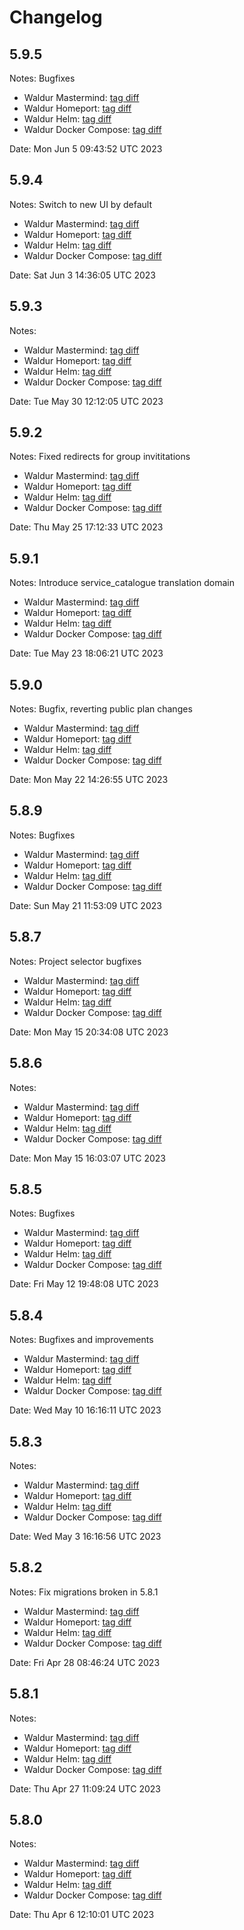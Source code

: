 # Changelog

## 5.9.5

Notes: Bugfixes

* Waldur Mastermind: [tag diff](https://github.com/waldur/waldur-mastermind/compare/v5.9.4...5.9.5)
* Waldur Homeport: [tag diff](https://github.com/waldur/waldur-homeport/compare/v5.9.4...5.9.5)
* Waldur Helm: [tag diff](https://github.com/waldur/waldur-helm/compare/v5.9.4...5.9.5)
* Waldur Docker Compose: [tag diff](https://github.com/waldur/waldur-docker-compose/compare/v5.9.4...5.9.5)

Date: Mon Jun  5 09:43:52 UTC 2023

## 5.9.4

Notes: Switch to new UI by default

* Waldur Mastermind: [tag diff](https://github.com/waldur/waldur-mastermind/compare/v5.9.3...5.9.4)
* Waldur Homeport: [tag diff](https://github.com/waldur/waldur-homeport/compare/v5.9.3...5.9.4)
* Waldur Helm: [tag diff](https://github.com/waldur/waldur-helm/compare/v5.9.3...5.9.4)
* Waldur Docker Compose: [tag diff](https://github.com/waldur/waldur-docker-compose/compare/v5.9.3...5.9.4)

Date: Sat Jun  3 14:36:05 UTC 2023

## 5.9.3

Notes: 

* Waldur Mastermind: [tag diff](https://github.com/waldur/waldur-mastermind/compare/v5.9.2...5.9.3)
* Waldur Homeport: [tag diff](https://github.com/waldur/waldur-homeport/compare/v5.9.2...5.9.3)
* Waldur Helm: [tag diff](https://github.com/waldur/waldur-helm/compare/v5.9.2...5.9.3)
* Waldur Docker Compose: [tag diff](https://github.com/waldur/waldur-docker-compose/compare/v5.9.2...5.9.3)

Date: Tue May 30 12:12:05 UTC 2023

## 5.9.2

Notes: Fixed redirects for group invititations

* Waldur Mastermind: [tag diff](https://github.com/waldur/waldur-mastermind/compare/v5.9.1...5.9.2)
* Waldur Homeport: [tag diff](https://github.com/waldur/waldur-homeport/compare/v5.9.1...5.9.2)
* Waldur Helm: [tag diff](https://github.com/waldur/waldur-helm/compare/v5.9.1...5.9.2)
* Waldur Docker Compose: [tag diff](https://github.com/waldur/waldur-docker-compose/compare/v5.9.1...5.9.2)

Date: Thu May 25 17:12:33 UTC 2023

## 5.9.1

Notes: Introduce service_catalogue translation domain

* Waldur Mastermind: [tag diff](https://github.com/waldur/waldur-mastermind/compare/v5.9.0...5.9.1)
* Waldur Homeport: [tag diff](https://github.com/waldur/waldur-homeport/compare/v5.9.0...5.9.1)
* Waldur Helm: [tag diff](https://github.com/waldur/waldur-helm/compare/v5.9.0...5.9.1)
* Waldur Docker Compose: [tag diff](https://github.com/waldur/waldur-docker-compose/compare/v5.9.0...5.9.1)

Date: Tue May 23 18:06:21 UTC 2023

## 5.9.0

Notes: Bugfix, reverting public plan changes

* Waldur Mastermind: [tag diff](https://github.com/waldur/waldur-mastermind/compare/v5.8.9...5.9.0)
* Waldur Homeport: [tag diff](https://github.com/waldur/waldur-homeport/compare/v5.8.9...5.9.0)
* Waldur Helm: [tag diff](https://github.com/waldur/waldur-helm/compare/v5.8.9...5.9.0)
* Waldur Docker Compose: [tag diff](https://github.com/waldur/waldur-docker-compose/compare/v5.8.9...5.9.0)

Date: Mon May 22 14:26:55 UTC 2023

## 5.8.9

Notes: Bugfixes

* Waldur Mastermind: [tag diff](https://github.com/waldur/waldur-mastermind/compare/v5.8.7...5.8.9)
* Waldur Homeport: [tag diff](https://github.com/waldur/waldur-homeport/compare/v5.8.7...5.8.9)
* Waldur Helm: [tag diff](https://github.com/waldur/waldur-helm/compare/v5.8.7...5.8.9)
* Waldur Docker Compose: [tag diff](https://github.com/waldur/waldur-docker-compose/compare/v5.8.7...5.8.9)

Date: Sun May 21 11:53:09 UTC 2023

## 5.8.7

Notes: Project selector bugfixes

* Waldur Mastermind: [tag diff](https://github.com/waldur/waldur-mastermind/compare/v5.8.6...5.8.7)
* Waldur Homeport: [tag diff](https://github.com/waldur/waldur-homeport/compare/v5.8.6...5.8.7)
* Waldur Helm: [tag diff](https://github.com/waldur/waldur-helm/compare/v5.8.6...5.8.7)
* Waldur Docker Compose: [tag diff](https://github.com/waldur/waldur-docker-compose/compare/v5.8.6...5.8.7)

Date: Mon May 15 20:34:08 UTC 2023

## 5.8.6

Notes:

* Waldur Mastermind: [tag diff](https://github.com/waldur/waldur-mastermind/compare/v5.8.5...5.8.6)
* Waldur Homeport: [tag diff](https://github.com/waldur/waldur-homeport/compare/v5.8.5...5.8.6)
* Waldur Helm: [tag diff](https://github.com/waldur/waldur-helm/compare/v5.8.5...5.8.6)
* Waldur Docker Compose: [tag diff](https://github.com/waldur/waldur-docker-compose/compare/v5.8.5...5.8.6)

Date: Mon May 15 16:03:07 UTC 2023

## 5.8.5

Notes: Bugfixes

* Waldur Mastermind: [tag diff](https://github.com/waldur/waldur-mastermind/compare/v5.8.4...5.8.5)
* Waldur Homeport: [tag diff](https://github.com/waldur/waldur-homeport/compare/v5.8.4...5.8.5)
* Waldur Helm: [tag diff](https://github.com/waldur/waldur-helm/compare/v5.8.4...5.8.5)
* Waldur Docker Compose: [tag diff](https://github.com/waldur/waldur-docker-compose/compare/v5.8.4...5.8.5)

Date: Fri May 12 19:48:08 UTC 2023

## 5.8.4

Notes: Bugfixes and improvements

* Waldur Mastermind: [tag diff](https://github.com/waldur/waldur-mastermind/compare/v5.8.3...v5.8.4)
* Waldur Homeport: [tag diff](https://github.com/waldur/waldur-homeport/compare/v5.8.3...v5.8.4)
* Waldur Helm: [tag diff](https://github.com/waldur/waldur-helm/compare/v5.8.3...v5.8.4)
* Waldur Docker Compose: [tag diff](https://github.com/waldur/waldur-docker-compose/compare/v5.8.3...v5.8.4)

Date: Wed May 10 16:16:11 UTC 2023

## 5.8.3

Notes:

* Waldur Mastermind: [tag diff](https://github.com/waldur/waldur-mastermind/compare/v5.8.2...v5.8.3)
* Waldur Homeport: [tag diff](https://github.com/waldur/waldur-homeport/compare/v5.8.2...v5.8.3)
* Waldur Helm: [tag diff](https://github.com/waldur/waldur-helm/compare/v5.8.2...v5.8.3)
* Waldur Docker Compose: [tag diff](https://github.com/waldur/waldur-docker-compose/compare/v5.8.2...v5.8.3)

Date: Wed May  3 16:16:56 UTC 2023

## 5.8.2

Notes: Fix migrations broken in 5.8.1

* Waldur Mastermind: [tag diff](https://github.com/waldur/waldur-mastermind/compare/v5.8.1...v5.8.2)
* Waldur Homeport: [tag diff](https://github.com/waldur/waldur-homeport/compare/v5.8.1...v5.8.2)
* Waldur Helm: [tag diff](https://github.com/waldur/waldur-helm/compare/v5.8.1...v5.8.2)
* Waldur Docker Compose: [tag diff](https://github.com/waldur/waldur-docker-compose/compare/v5.8.1...v5.8.2)

Date: Fri Apr 28 08:46:24 UTC 2023

## 5.8.1

Notes:

* Waldur Mastermind: [tag diff](https://github.com/waldur/waldur-mastermind/compare/v5.8.0...v5.8.1)
* Waldur Homeport: [tag diff](https://github.com/waldur/waldur-homeport/compare/v5.8.0...v5.8.1)
* Waldur Helm: [tag diff](https://github.com/waldur/waldur-helm/compare/v5.8.0...v5.8.1)
* Waldur Docker Compose: [tag diff](https://github.com/waldur/waldur-docker-compose/compare/v5.8.0...v5.8.1)

Date: Thu Apr 27 11:09:24 UTC 2023

## 5.8.0

Notes:

* Waldur Mastermind: [tag diff](https://github.com/waldur/waldur-mastermind/compare/v5.7.9...v5.8.0)
* Waldur Homeport: [tag diff](https://github.com/waldur/waldur-homeport/compare/v5.7.9...v5.8.0)
* Waldur Helm: [tag diff](https://github.com/waldur/waldur-helm/compare/v5.7.9...v5.8.0)
* Waldur Docker Compose: [tag diff](https://github.com/waldur/waldur-docker-compose/compare/v5.7.9...v5.8.0)

Date: Thu Apr  6 12:10:01 UTC 2023
